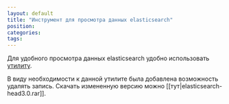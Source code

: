 ```yaml
---
layout: default
title: "Инструмент для просмотра данных elasticsearch"
position: 
categories: 
tags: 
---
```


Для удобного просмотра данных elasticsearch удобно использовать [утилиту](https://github.com/mobz/elasticsearch-head).

В виду необходимости к данной утилите была добавлена возможность удалять запись. Скачать измененную версию можно [[тут|elasticsearch-head3.0.rar]].

